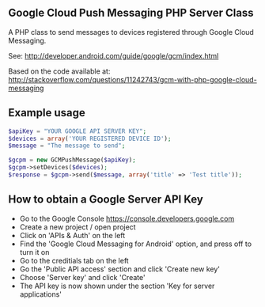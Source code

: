 Google Cloud Push Messaging PHP Server Class
--------------------------------------------

A PHP class to send messages to devices registered through Google Cloud Messaging.

See:
http://developer.android.com/guide/google/gcm/index.html

Based on the code available at:
http://stackoverflow.com/questions/11242743/gcm-with-php-google-cloud-messaging

Example usage
-----------------------
```php
$apiKey = "YOUR GOOGLE API SERVER KEY";
$devices = array('YOUR REGISTERED DEVICE ID');
$message = "The message to send";

$gcpm = new GCMPushMessage($apiKey);
$gcpm->setDevices($devices);
$response = $gcpm->send($message, array('title' => 'Test title'));
```

How to obtain a Google Server API Key
-----------------------
-	Go to the Google Console https://console.developers.google.com
-	Create a new project / open project
-	Click on 'APIs & Auth' on the left
-	Find the 'Google Cloud Messaging for Android' option, and press off to turn it on
-	Go to the creditials tab on the left
-	Go the 'Public API access' section and click 'Create new key'
-	Choose 'Server key' and click 'Create'
-	The API key is now shown under the section 'Key for server applications'
